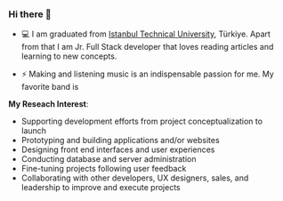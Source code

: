 ### Hi there 👋

- 💻 I am graduated from [Istanbul Technical University](https://www.itu.edu.tr), Türkiye. Apart from that I am Jr. Full Stack developer that loves reading articles and learning to new concepts.

- ⚡ Making and listening music is an indispensable passion for me. My favorite band is 

**My Reseach Interest**:
- Supporting development efforts from project conceptualization to launch
- Prototyping and building applications and/or websites
- Designing front end interfaces and user experiences
- Conducting database and server administration
- Fine-tuning projects following user feedback
- Collaborating with other developers, UX designers, sales, and leadership to improve and execute projects 

<!--
**ozan2sun/ozan2sun** is a ✨ _special_ ✨ repository because its `README.md` (this file) appears on your GitHub profile.

Here are some ideas to get you started:

- 🔭 I’m currently working on ...
- 🌱 I’m currently learning ...
- 👯 I’m looking to collaborate on ...
- 🤔 I’m looking for help with ...
- 💬 Ask me about ...
- 📫 How to reach me: ...
- 😄 Pronouns: ...
- ⚡ Fun fact: ...
-->
